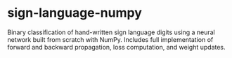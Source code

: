 # sign-language-numpy
 Binary classification of hand-written sign language digits using a neural network built from scratch with NumPy. Includes full implementation of forward and backward propagation, loss computation, and weight updates.
